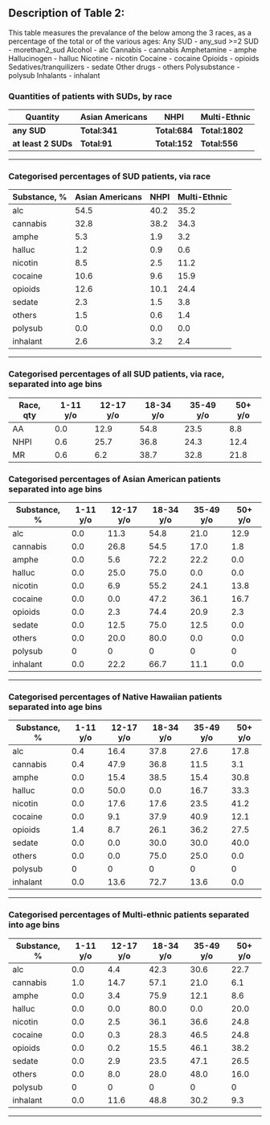 ## Description of Table 2:
This table measures the prevalance of the below among the 3 races, as a percentage of the total or of the various ages:
Any SUD - any_sud
\>=2 SUD - morethan2_sud
Alcohol - alc
Cannabis - cannabis
Amphetamine - amphe
Hallucinogen - halluc
Nicotine - nicotin
Cocaine - cocaine
Opioids - opioids
Sedatives/tranquilizers - sedate
Other drugs - others
Polysubstance - polysub
Inhalants - inhalant

### Quantities of patients with SUDs, by race
|Quantity            |Asian Americans     |NHPI                |Multi-Ethnic        |
|--------------------|--------------------|--------------------|--------------------|
|**any SUD**|**Total:341**|**Total:684**|**Total:1802**|
|**at least 2 SUDs**|**Total:91**|**Total:152**|**Total:556**|

***
### Categorised percentages of SUD patients, via race
|Substance, %        |Asian Americans     |NHPI                |Multi-Ethnic        |
|--------------------|--------------------|--------------------|--------------------|
|alc|54.5|40.2|35.2|
|cannabis|32.8|38.2|34.3|
|amphe|5.3|1.9|3.2|
|halluc|1.2|0.9|0.6|
|nicotin|8.5|2.5|11.2|
|cocaine|10.6|9.6|15.9|
|opioids|12.6|10.1|24.4|
|sedate|2.3|1.5|3.8|
|others|1.5|0.6|1.4|
|polysub|0.0|0.0|0.0|
|inhalant|2.6|3.2|2.4|

***
### Categorised percentages of all SUD patients, via race, separated into age bins
|Race, qty           |1-11 y/o            |12-17 y/o           |18-34 y/o           |35-49 y/o           |50+ y/o             |
|--------------------|--------------------|--------------------|--------------------|--------------------|--------------------|
|AA|0.0|12.9|54.8|23.5|8.8|
|NHPI|0.6|25.7|36.8|24.3|12.4|
|MR|0.6|6.2|38.7|32.8|21.8|

### Categorised percentages of Asian American patients separated into age bins
|Substance, %        |1-11 y/o            |12-17 y/o           |18-34 y/o           |35-49 y/o           |50+ y/o             |
|--------------------|--------------------|--------------------|--------------------|--------------------|--------------------|
|alc|0.0|11.3|54.8|21.0|12.9|
|cannabis|0.0|26.8|54.5|17.0|1.8|
|amphe|0.0|5.6|72.2|22.2|0.0|
|halluc|0.0|25.0|75.0|0.0|0.0|
|nicotin|0.0|6.9|55.2|24.1|13.8|
|cocaine|0.0|0.0|47.2|36.1|16.7|
|opioids|0.0|2.3|74.4|20.9|2.3|
|sedate|0.0|12.5|75.0|12.5|0.0|
|others|0.0|20.0|80.0|0.0|0.0|
|polysub|0|0|0|0|0|
|inhalant|0.0|22.2|66.7|11.1|0.0|

***
### Categorised percentages of Native Hawaiian patients separated into age bins
|Substance, %        |1-11 y/o            |12-17 y/o           |18-34 y/o           |35-49 y/o           |50+ y/o             |
|--------------------|--------------------|--------------------|--------------------|--------------------|--------------------|
|alc|0.4|16.4|37.8|27.6|17.8|
|cannabis|0.4|47.9|36.8|11.5|3.1|
|amphe|0.0|15.4|38.5|15.4|30.8|
|halluc|0.0|50.0|0.0|16.7|33.3|
|nicotin|0.0|17.6|17.6|23.5|41.2|
|cocaine|0.0|9.1|37.9|40.9|12.1|
|opioids|1.4|8.7|26.1|36.2|27.5|
|sedate|0.0|0.0|30.0|30.0|40.0|
|others|0.0|0.0|75.0|25.0|0.0|
|polysub|0|0|0|0|0|
|inhalant|0.0|13.6|72.7|13.6|0.0|

***
### Categorised percentages of Multi-ethnic patients separated into age bins
|Substance, %        |1-11 y/o            |12-17 y/o           |18-34 y/o           |35-49 y/o           |50+ y/o             |
|--------------------|--------------------|--------------------|--------------------|--------------------|--------------------|
|alc|0.0|4.4|42.3|30.6|22.7|
|cannabis|1.0|14.7|57.1|21.0|6.1|
|amphe|0.0|3.4|75.9|12.1|8.6|
|halluc|0.0|0.0|80.0|0.0|20.0|
|nicotin|0.0|2.5|36.1|36.6|24.8|
|cocaine|0.0|0.3|28.3|46.5|24.8|
|opioids|0.0|0.2|15.5|46.1|38.2|
|sedate|0.0|2.9|23.5|47.1|26.5|
|others|0.0|8.0|28.0|48.0|16.0|
|polysub|0|0|0|0|0|
|inhalant|0.0|11.6|48.8|30.2|9.3|

***